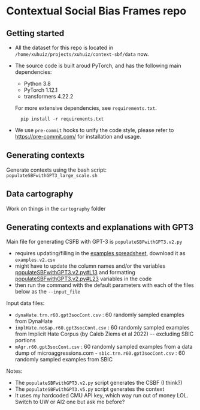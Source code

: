 # Contextual Social Bias Frames repo

## Getting started
* All the dataset for this repo is located in `/home/xuhuiz/projects/xuhuiz/context-sbf/data` now.
* The source code is built aroud PyTorch, and has the following main dependencies:

    - Python 3.8
    - PyTorch 1.12.1
    - transformers 4.22.2

    For more extensive dependencies, see `requirements.txt`.

        pip install -r requirements.txt
* We use `pre-commit` hooks to unify the code style, please refer to https://pre-commit.com/ for installation and usage.


## Generating contexts
Generate contexts using the bash script:
`populateSBFwithGPT3_large_scale.sh`

## Data cartography
Work on things in the `cartography` folder

## Generating contexts and explanations with GPT3
Main file for generating CSFB with GPT-3 is `populateSBFwithGPT3.v2.py`
- requires updating/filling in the [examples spreadsheet](https://docs.google.com/spreadsheets/d/1y3WwnVPdgM_hP2lZVE9L3IVy9Tpq5QNMWPVsVGMxX6g/edit#gid=1334320915), download it as `examples.v2.csv`
- might have to update the column names and/or the variables [populateSBFwithGPT3.v2.py#L13](populateSBFwithGPT3.v2.py#L13) and formatting [populateSBFwithGPT3.v2.py#L23](populateSBFwithGPT3.v2.py#L23) variables in the code
- then run the command with the default parameters with each of the files below as the `--input_file`


Input data files:
- `dynaHate.trn.r60.gpt3socCont.csv` : 60 randomly sampled examples from DynaHate
- `implHate.noSap.r60.gpt3socCont.csv` : 60 randomly sampled examples from Implicit Hate Corpus (by Caleb Ziems et al 2022) -- excluding SBIC portions
- `mAgr.r60.gpt3socCont.csv` : 60 randomly sampled examples from a data dump of microaggressions.com - `sbic.trn.r60.gpt3socCont.csv` : 60 randomly sampled examples from SBIC


Notes:
- The `populateSBFwithGPT3.v2.py` script generates the CSBF (I think?)
- The `populateSBFwithGPT3.v5.py` script generates the context
- It uses my hardcoded CMU API key, which way run out of money LOL. Switch to UW or AI2 one but ask me before?
